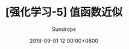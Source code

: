 ---
layout:     post
title:      "[强化学习-5] 值函数近似"
csdn-url:   "https://blog.csdn.net/u013010889/article/details/82259477"
date:       2018-09-01 12:00:00+0800
author:     "Sundrops"
header-img: "img/home-bg-faye.png"
catalog: true
tags:
    - 强化学习
---